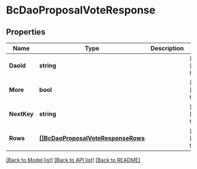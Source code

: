 # BcDaoProposalVoteResponse

## Properties
Name | Type | Description | Notes
------------ | ------------- | ------------- | -------------
**DaoId** | **string** |  | [optional] [default to null]
**More** | **bool** |  | [optional] [default to null]
**NextKey** | **string** |  | [optional] [default to null]
**Rows** | [**[]BcDaoProposalVoteResponseRows**](BcDaoProposalVoteResponse_rows.md) |  | [optional] [default to null]

[[Back to Model list]](../README.md#documentation-for-models) [[Back to API list]](../README.md#documentation-for-api-endpoints) [[Back to README]](../README.md)


